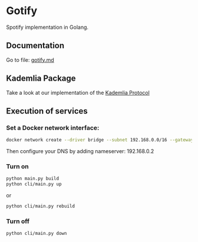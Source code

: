 # Gotify

Spotify implementation in Golang.

## Documentation
Go to file: [gotify.md](https://github.com/science-engineering-art/gotify/blob/master/docs/gotify.md)

## Kademlia Package
Take a look at our implementation of the [Kademlia Protocol](https://github.com/science-engineering-art/kademlia-grpc)

## Execution of services

### Set a Docker network interface:
```sh
docker network create --driver bridge --subnet 192.168.0.0/16 --gateway 192.168.0.1 gotify-net
```
Then configure your DNS by adding nameserver: 192.168.0.2
### Turn on
```sh
python main.py build
python cli/main.py up
```
or
```sh
python cli/main.py rebuild
```

### Turn off

```sh
python cli/main.py down
```
